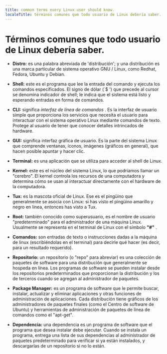 ```yaml
---
title: common terms every Linux user should know.
localeTitle: términos comunes que todo usuario de Linux debería saber.
---
```

# Términos comunes que todo usuario de Linux debería saber.

*   **Distro:** es una palabra abreviada de 'distribución'; y una distribución es una marca particular de sistema operativo GNU / Linux, como Redhat, Fedora, Ubuntu y Debian.
    
*   **Shell:** este es el programa que lee la entrada del comando y ejecuta los comandos especificados. El signo de dólar (\`$ ') que precede al cursor se denomina indicador de shell; le indica que el sistema está listo y esperando entradas en forma de comandos.
    
*   **CLI:** significa _interfaz de línea de comandos_ . Es la interfaz de usuario simple que proporciona los servicios que necesita el usuario para interactuar con el sistema operativo Linux mediante comandos de texto. Protege al usuario de tener que conocer detalles intrincados de hardware.
    
*   **GUI:** significa interfaz gráfica de usuario. Es la parte del sistema Linux que comprende ventanas, íconos, imágenes (gráficos en general), que hacen posible apuntar y hacer clic.
    
*   **Terminal:** es una aplicación que se utiliza para acceder al shell de Linux.
    
*   **Kernel:** este es el núcleo del sistema Linux, lo que podríamos llamar un "cerebro". El kernel controla los recursos de una computadora y determina cómo se usan al interactuar directamente con el hardware de la computadora.
    
*   **Tux:** es la mascota oficial de Linux. Ese es el pingüino que generalmente se asocia con Linux: si has visto el pingüino amarillo y negro en línea, entonces has visto a Tux.
    
*   **Root:** también conocido como superusuario, es el nombre de usuario "predeterminado" para el administrador de una máquina Linux. Usualmente se representa en el terminal de Linux con el símbolo **"#"** .
    
*   **Comandos:** son entradas de texto o instrucciones dadas a la máquina de linux (escribiéndolas en el terminal) para decirle qué hacer (es decir, para un resultado requerido).
    
*   **Repositorio:** un repositorio (o "repo" para abreviar) es una colección de paquetes de software para una distribución que generalmente se hospeda en línea. Los programas de software se pueden instalar desde los repositorios predeterminados que proporcionan la distribución y los de terceros cuando se agregan al administrador de paquetes.
    
*   **Package Manager:** es un programa de software que le permite buscar, instalar, actualizar y eliminar aplicaciones y otras funciones de administración de aplicaciones. Cada distribución tiene gráficos de los administradores de paquetes finales (como el Centro de software de Ubuntu) y herramientas de administración de paquetes de línea de comandos como el "apt-get".
    
*   **Dependencia:** una dependencia es un programa de software que el programa que desea instalar debe ejecutar. Cuando se instala un programa, entrega una lista de sus dependencias al administrador de paquetes predeterminado para verificar si ya están instalados, y descargarlas de un repositorio si no lo están.
